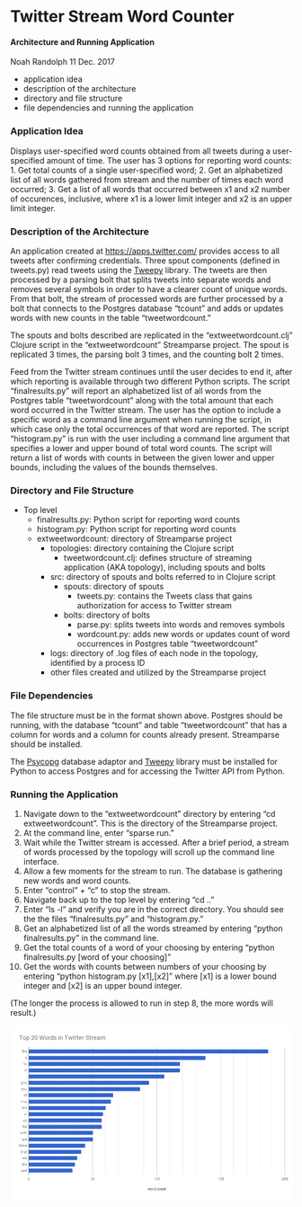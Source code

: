 # Twitter Stream Word Counter
#### Architecture and Running Application
Noah Randolph
11 Dec. 2017

* application idea  
* description of the architecture  
* directory and file structure  
* file dependencies and running the application  

### Application Idea
Displays user-specified word counts obtained from all tweets during a user-specified amount of time. The user has 3 options for reporting word counts: 1. Get total counts of a single user-specified word; 2. Get an alphabetized list of all words gathered from stream and the number of times each word occurred; 3. Get a list of all words that occurred between x1 and x2 number of occurences, inclusive, where x1 is a lower limit integer and x2 is an upper limit integer.

### Description of the Architecture
An application created at https://apps.twitter.com/ provides access to all tweets after confirming credentials. Three spout components (defined in tweets.py) read tweets using the [Tweepy](http://www.tweepy.org/) library. The tweets are then processed by a parsing bolt that splits tweets into separate words and removes several symbols in order to have a clearer count of unique words. From that bolt, the stream of processed words are further processed by a bolt that connects to the Postgres database “tcount” and adds or updates words with new counts in the table “tweetwordcount.”

The spouts and bolts described are replicated in the “extweetwordcount.clj” Clojure script in the “extweetwordcount” Streamparse project. The spout is replicated 3 times, the parsing bolt 3 times, and the counting bolt 2 times.

Feed from the Twitter stream continues until the user decides to end it, after which reporting is available through two different Python scripts. The script “finalresults.py” will report an alphabetized list of all words from the Postgres table “tweetwordcount” along with the total amount that each word occurred in the Twitter stream. The user has the option to include a specific word as a command line argument when running the script, in which case only the total occurrences of that word are reported. The script “histogram.py” is run with the user including a command line argument that specifies a lower and upper bound of total word counts. The script will return a list of words with counts in between the given lower and upper bounds, including the values of the bounds themselves.

### Directory and File Structure
* Top level  
    + finalresults.py: Python script for reporting word counts  
    + histogram.py: Python script for reporting word counts  
    + extweetwordcount: directory of Streamparse project  
        - topologies: directory containing the Clojure script  
            + tweetwordcount.clj: defines structure of streaming application (AKA topology), including spouts and bolts  
        - src: directory of spouts and bolts referred to in Clojure script  
            + spouts: directory of spouts  
                - tweets.py: contains the Tweets class that gains authorization for access to Twitter stream  
            + bolts: directory of bolts  
                - parse.py: splits tweets into words and removes symbols  
                - wordcount.py: adds new words or updates count of word occurrences in Postgres table “tweetwordcount”  
        - logs: directory of .log files of each node in the topology, identified by a process ID  
        - other files created and utilized by the Streamparse project  

### File Dependencies
The file structure must be in the format shown above. Postgres should be running, with the database “tcount” and table “tweetwordcount” that has a column for words and a column for counts already present. Streamparse should be installed.

The [Psycopg](http://initd.org/) database adaptor and [Tweepy](http://www.tweepy.org/) library must be installed for Python to access Postgres and for accessing the Twitter API from Python.

### Running the Application
1. Navigate down to the “extweetwordcount” directory by entering “cd extweetwordcount”. This is the directory of the Streamparse project.
2. At the command line, enter “sparse run.”
3. Wait while the Twitter stream is accessed. After a brief period, a stream of words processed by the topology will scroll up the command line interface.
4. Allow a few moments for the stream to run. The database is gathering new words and word counts.
5. Enter “control” + “c” to stop the stream.
6. Navigate back up to the top level by entering “cd ..”
7. Enter “ls -l” and verify you are in the correct directory. You should see the the files “finalresults.py” and “histogram.py.”
8. Get an alphabetized list of all the words streamed by entering “python finalresults.py” in the command line.
9. Get the total counts of a word of your choosing by entering “python finalresults.py [word of your choosing]”
10. Get the words with counts between numbers of your choosing by entering “python histogram.py [x1],[x2]” where [x1] is a lower bound integer and [x2] is an upper bound integer. 

(The longer the process is allowed to run in step 8, the more words will result.)

![](Plot.png)
